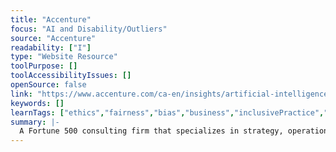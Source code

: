 ```yaml
---
title: "Accenture"
focus: "AI and Disability/Outliers"
source: "Accenture"
readability: ["I"]
type: "Website Resource"
toolPurpose: []
toolAccessibilityIssues: []
openSource: false
link: "https://www.accenture.com/ca-en/insights/artificial-intelligence-index"
keywords: []
learnTags: ["ethics","fairness","bias","business","inclusivePractice","canadianLandscape"]
summary: |-
  A Fortune 500 consulting firm that specializes in strategy, operations and technology services.
---
```


